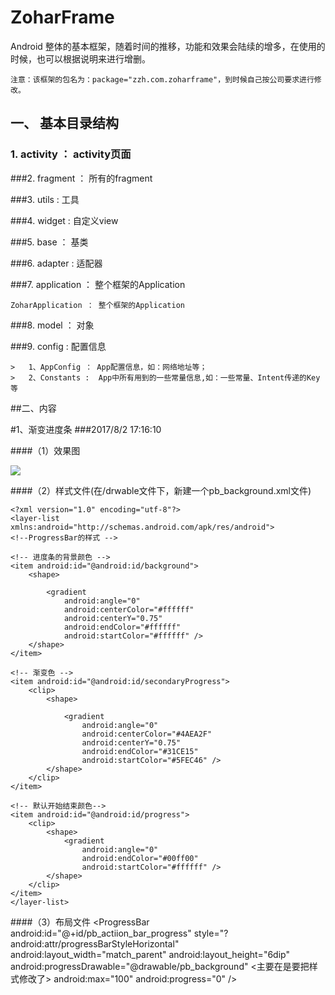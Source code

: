 # ZoharFrame

Android 整体的基本框架，随着时间的推移，功能和效果会陆续的增多，在使用的时候，也可以根据说明来进行增删。
	
	注意：该框架的包名为：package="zzh.com.zoharframe"，到时候自己按公司要求进行修改。

## 一、 基本目录结构

### 1. activity ： activity页面

###2. fragment ： 所有的fragment

###3. utils : 工具

###4. widget : 自定义view

###5. base ： 基类

###6. adapter : 适配器

###7. application ： 整个框架的Application
	
	ZoharApplication ： 整个框架的Application

###8. model ： 对象

###9. config : 配置信息
	
	>	1、AppConfig ： App配置信息，如：网络地址等；
	>	2、Constants :  App中所有用到的一些常量信息,如：一些常量、Intent传递的Key等


##二、内容
  
#1、渐变进度条
###2017/8/2 17:16:10 
    
####（1）效果图

![](http://i.imgur.com/3CgrT0U.png)

####（2）样式文件(在/drwable文件下，新建一个pb_background.xml文件)

    <?xml version="1.0" encoding="utf-8"?>
	<layer-list xmlns:android="http://schemas.android.com/apk/res/android">
    <!--ProgressBar的样式 -->

    <!-- 进度条的背景颜色 -->
    <item android:id="@android:id/background">
        <shape>

            <gradient
                android:angle="0"
                android:centerColor="#ffffff"
                android:centerY="0.75"
                android:endColor="#ffffff"
                android:startColor="#ffffff" />
        </shape>
    </item>

    <!-- 渐变色 -->
    <item android:id="@android:id/secondaryProgress">
        <clip>
            <shape>

                <gradient
                    android:angle="0"
                    android:centerColor="#4AEA2F"
                    android:centerY="0.75"
                    android:endColor="#31CE15"
                    android:startColor="#5FEC46" />
            </shape>
        </clip>
    </item>

    <!-- 默认开始结束颜色-->
    <item android:id="@android:id/progress">
        <clip>
            <shape>
                <gradient
                    android:angle="0"
                    android:endColor="#00ff00"
                    android:startColor="#ffffff" />
            </shape>
        </clip>
    </item>
	</layer-list>

####（3）布局文件
	  <ProgressBar
        android:id="@+id/pb_actiion_bar_progress"
        style="?android:attr/progressBarStyleHorizontal"
        android:layout_width="match_parent"
        android:layout_height="6dip"
        android:progressDrawable="@drawable/pb_background" <主要在是要把样式修改了>
        android:max="100"
        android:progress="0" />

